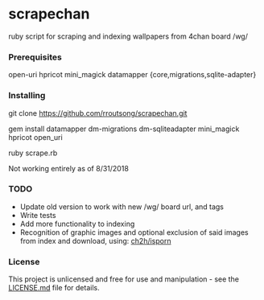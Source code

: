 
# scrapechan    

ruby script for scraping and indexing wallpapers from 4chan board /wg/

### Prerequisites

open-uri
hpricot
mini_magick
datamapper {core,migrations,sqlite-adapter}

### Installing

git clone https://github.com/rroutsong/scrapechan.git

gem install datamapper dm-migrations dm-sqliteadapter mini_magick hpricot open_uri

ruby scrape.rb

Not working entirely as of 8/31/2018

### TODO
* Update old version to work with new /wg/ board url, and tags
* Write tests
* Add more functionality to indexing
* Recognition of graphic images and optional exclusion of said images from index and download, using: [ch2h/isporn](https://github.com/c2h2/isporn)

### License

This project is unlicensed and free for use and manipulation - see the [LICENSE.md](LICENSE.md) file for details.
